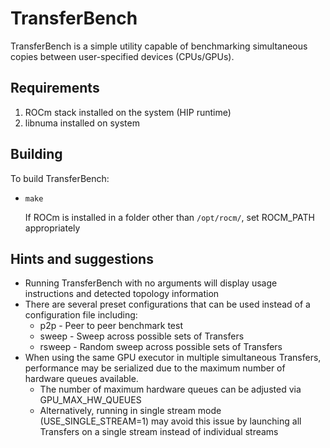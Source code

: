 # TransferBench

TransferBench is a simple utility capable of benchmarking simultaneous copies between user-specified devices (CPUs/GPUs).

## Requirements

1. ROCm stack installed on the system (HIP runtime)
2. libnuma installed on system

## Building
  To build TransferBench:
* `make`

  If ROCm is installed in a folder other than `/opt/rocm/`, set ROCM_PATH appropriately


## Hints and suggestions
- Running TransferBench with no arguments will display usage instructions and detected topology information
- There are several preset configurations that can be used instead of a configuration file
  including:
  - p2p    - Peer to peer benchmark test
  - sweep  - Sweep across possible sets of Transfers
  - rsweep - Random sweep across possible sets of Transfers
- When using the same GPU executor in multiple simultaneous Transfers, performance may be
  serialized due to the maximum number of hardware queues available.
  - The number of maximum hardware queues can be adjusted via GPU_MAX_HW_QUEUES
  - Alternatively, running in single stream mode (USE_SINGLE_STREAM=1) may avoid this issue
    by launching all Transfers on a single stream instead of individual streams
